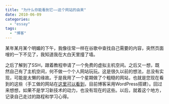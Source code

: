 ```yaml
---
title: "为什么你能看到它——这个网站的由来"
date: 2010-06-09
categories: 
  - "essay"
tags: 
  - "博客"
---
```


某年某月某个明媚的下午，我像往常一样在谷歌中查找自己需要的内容，突然页面嗖的一下不见了，我知道我在大白天里撞了墙。

之后了解到了SSH，跟着教程申请了一个免费的虚拟主机空间。之后又一想，既然自己有了主机空间，何不做一个个人网站玩玩。这是很久以前的想法，总没有实现，可能是太懒的缘故。于是我用了一个星期做了个粗糙的网站，也就是您现在看到的这些（手工做的网站在[这里可以看到](https://www.jfsay.com/archives/154.html "纪念老的")，目前博客采用WordPress搭建）。回过来想想，如果不是学习新技术的动力，也没有现在的这些。以后，就着这个地方，记录自己走过的路程和学习心得。

